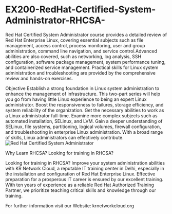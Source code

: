 # EX200-RedHat-Certified-System-Administrator-RHCSA-
Red Hat Certified System Administrator course provides a detailed review of Red Hat Enterprise Linux, covering essential subjects such as file management, access control, process monitoring, user and group administration, command line navigation, and service control.Advanced abilities are also covered, such as networking, log analysis, SSH configuration, software package management, system performance tuning, and containerized service management. Practical skills for Linux system administration and troubleshooting are provided by the comprehensive review and hands-on exercises.

Objective
Establish a strong foundation in Linux system administration to enhance the management of infrastructure.
This two-part series will help you go from having little Linux experience to being an expert Linux administrator.
Boost the responsiveness to failures, storage efficiency, and system reliability of the organization.
Get the necessary abilities to work as a Linux administrator full-time.
Examine more complex subjects such as automated installation, SELinux, and LVM.
Gain a deeper understanding of SELinux, file systems, partitioning, logical volumes, firewall configuration, and troubleshooting in enterprise Linux administration.
With a broad range of skills, Linux administrators can effectively contribute.
![Red Hat Certified System Administrator](https://github.com/krnetworkcloud/EX200-RedHat-Certified-System-Administrator-RHCSA-/assets/174331185/3a763be2-f655-47bc-9270-337372dd4eda)

Why Learn RHCSA?
Looking for training in RHCSA?

Looking for training in RHCSA? Improve your system administration abilities with KR Network Cloud, a reputable IT training center in Delhi, especially in the installation and configuration of Red Hat Enterprise Linux. Effective preparation for a prosperous IT career is ensured by our excellent training. With ten years of experience as a reliable Red Hat Authorized Training Partner, we prioritize teaching critical skills and knowledge through our training.

For further information visit our Website: krnetworkcloud.org
